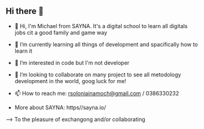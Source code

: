 ## Hi there 👋

- 👋 Hi, I'm Michael from SAYNA. It's a digital school to learn all digitals jobs cit a good family and game way
- 🌱 I’m currently learning all things of development and spacifically how to learn it
- 👯 I’m interested in code but I'm not developer
- 👯 I’m looking to collaborate on many project to see all metodology development in the world, goog luck for me!
- 📫 How to reach me: rsoloniainamoch@gmail.com / 0386330232
  
- More about SAYNA: https//sayna.io/


--> To the pleasure of exchangong and/or collaborating

